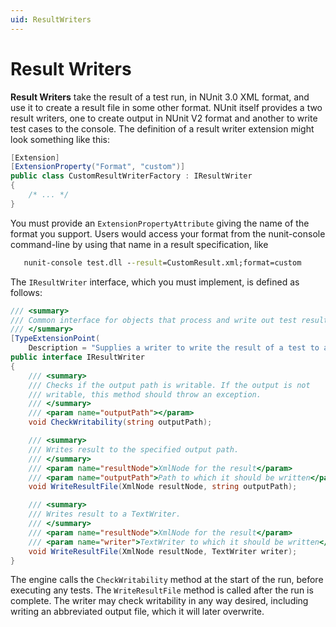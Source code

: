 ```yaml
---
uid: ResultWriters
---
```


# Result Writers

**Result Writers** take the result of a test run, in NUnit 3.0 XML format, and use it to create a result file in some other format. NUnit itself provides a two result writers, one to create output in NUnit V2 format and another to write test cases to the console. The definition of a result writer extension might look something like this:

```csharp
[Extension]
[ExtensionProperty("Format", "custom")]
public class CustomResultWriterFactory : IResultWriter
{
    /* ... */
}
```

You must provide an `ExtensionPropertyAttribute` giving the name of the format you support. Users would access your format from the nunit-console command-line by using that name in a result specification, like

```cmd
   nunit-console test.dll --result=CustomResult.xml;format=custom
```

The `IResultWriter` interface, which you must implement, is defined as follows:

```csharp
/// <summary>
/// Common interface for objects that process and write out test results
/// </summary>
[TypeExtensionPoint(
    Description = "Supplies a writer to write the result of a test to a file using a specific format.")]
public interface IResultWriter
{
    /// <summary>
    /// Checks if the output path is writable. If the output is not
    /// writable, this method should throw an exception.
    /// </summary>
    /// <param name="outputPath"></param>
    void CheckWritability(string outputPath);

    /// <summary>
    /// Writes result to the specified output path.
    /// </summary>
    /// <param name="resultNode">XmlNode for the result</param>
    /// <param name="outputPath">Path to which it should be written</param>
    void WriteResultFile(XmlNode resultNode, string outputPath);

    /// <summary>
    /// Writes result to a TextWriter.
    /// </summary>
    /// <param name="resultNode">XmlNode for the result</param>
    /// <param name="writer">TextWriter to which it should be written</param>
    void WriteResultFile(XmlNode resultNode, TextWriter writer);
}
```

The engine calls the `CheckWritability` method at the start of the run, before executing any tests. The `WriteResultFile` method is called after the run is complete. The writer may check writability in any way desired, including writing an abbreviated output file, which it will later overwrite.
